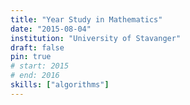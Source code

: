```yaml
---
title: "Year Study in Mathematics"
date: "2015-08-04"
institution: "University of Stavanger"
draft: false
pin: true
# start: 2015
# end: 2016
skills: ["algorithms"]
---
```


<!-- - Calculus I & II
- Discrete Mathematics
- Linear Algebra -->
